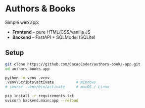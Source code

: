# Authors & Books

Simple web app:  
* **Frontend** – pure HTML/CSS/vanilla JS  
* **Backend** – FastAPI + SQLModel (SQLite)

## Setup

```bash
git clone https://github.com/CacaoCoder/authors-books-app.git
cd authors-books-app

python -m venv .venv
.venv\Scripts\activate          # Windows
# source .venv/bin/activate     # macOS / Linux

pip install -r requirements.txt
uvicorn backend.main:app --reload
